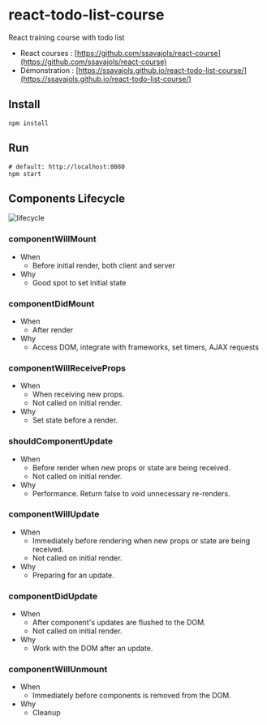 # react-todo-list-course

React training course with todo list

- React courses : [https://github.com/ssavajols/react-course](https://github.com/ssavajols/react-course)
- Démonstration : [https://ssavajols.github.io/react-todo-list-course/](https://ssavajols.github.io/react-todo-list-course/)

## Install

```shell
npm install
```

## Run

```shell
# default: http://localhost:8080
npm start
```

## Components Lifecycle

![lifecycle](https://ssavajols.github.io/react-todo-list-course/assets/lifecycle.png)

### componentWillMount

- When
  - Before initial render, both client and server
- Why
  - Good spot to set initial state

### componentDidMount

- When
  - After render
- Why
  - Access DOM, integrate with frameworks, set timers, AJAX requests

### componentWillReceiveProps

- When
  - When receiving new props.
  - Not called  on initial render.
- Why
  - Set state before a render.

### shouldComponentUpdate

- When
  - Before render when new props or state are being received.
  - Not called  on initial render.
- Why
  - Performance. Return false to void unnecessary re-renders.

### componentWillUpdate

- When
  - Immediately before rendering when new props or state are being received.
  - Not called  on initial render.
- Why
  - Preparing for an update.

### componentDidUpdate

- When
  - After component's updates are flushed to the DOM.
  - Not called  on initial render.
- Why
  - Work with the DOM after an update.

### componentWillUnmount

- When
  - Immediately before components is removed from the DOM.
- Why
  - Cleanup